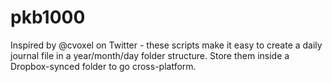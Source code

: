 # pkb1000

Inspired by @cvoxel on Twitter - these scripts make it easy to create a daily journal file in a year/month/day folder structure. Store them inside a Dropbox-synced folder to go cross-platform.
